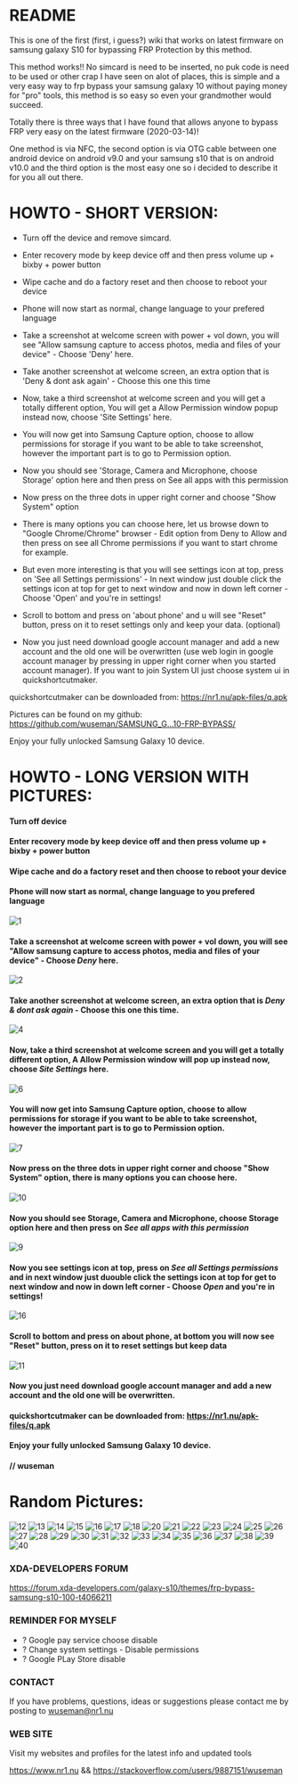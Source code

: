 # README

This is one of the first (first, i guess?) wiki that works on latest firmware on samsung galaxy S10 for bypassing FRP Protection by this method.

This method works!! No simcard is need to be inserted, no puk code is need to be used or other crap I have seen on alot of places, this is simple and a very easy way to frp bypass your samsung galaxy 10 without paying money for "pro" tools, this method is so easy so even your grandmother would succeed.

Totally there is three ways that I have found that allows anyone to bypass FRP very easy on the latest firmware (2020-03-14)!

One method is via NFC, the second option is via OTG cable between one android device on android v9.0 and your samsung s10 that is on android v10.0 and the third option is the most easy one so i decided to describe it for you all out there.

# HOWTO - SHORT VERSION:

* Turn off the device and remove simcard.

* Enter recovery mode by keep device off and then press volume up + bixby + power button

* Wipe cache and do a factory reset and then choose to reboot your device

* Phone will now start as normal, change language to your prefered language

* Take a screenshot at welcome screen with power + vol down, you will see "Allow samsung capture to access photos, media and files of your device" - Choose 'Deny' here.

* Take another screenshot at welcome screen, an extra option that is 'Deny & dont ask again' - Choose this one this time

* Now, take a third screenshot at welcome screen and you will get a totally different option, You will get a Allow Permission window popup instead now, choose 'Site Settings' here.

* You will now get into Samsung Capture option, choose to allow permissions for storage if you want to be able to take screenshot, however the important part is to go to Permission option.

* Now you should see 'Storage, Camera and Microphone, choose Storage' option here and then press on See all apps with this permission

* Now press on the three dots in upper right corner and choose "Show System" option

* There is many options you can choose here, let us browse down to "Google Chrome/Chrome" browser - Edit option from Deny to Allow and then press on see all Chrome permissions if you want to start chrome for example.

* But even more interesting is that you will see settings icon at top, press on 'See all Settings permissions' - In next window just double click the settings icon at top for get to next window and now in down left corner - Choose 'Open' and you're in settings!

* Scroll to bottom and press on 'about phone' and u will see "Reset" button, press on it to reset settings only and keep your data. (optional)

* Now you just need download google account manager and add a new account and the old one will be overwritten (use web login in google account manager by pressing in upper right corner when you started account manager). If you want to join System UI just choose system ui in quickshortcutmaker.

quickshortcutmaker can be downloaded from: https://nr1.nu/apk-files/q.apk

Pictures can be found on my github: https://github.com/wuseman/SAMSUNG_G...10-FRP-BYPASS/

Enjoy your fully unlocked Samsung Galaxy 10 device.

# HOWTO - LONG VERSION WITH PICTURES:

#### Turn off device

#### Enter recovery mode by keep device off and then press volume up + bixby + power button

#### Wipe cache and do a factory reset and then choose to reboot your device

#### Phone will now start as normal, change language to you prefered language

![1](https://user-images.githubusercontent.com/26827453/177019431-8610ef6f-e288-4336-a7ac-556523b3890b.jpg)
 
#### Take a screenshot at welcome screen with power + vol down, you will see "Allow samsung capture to access photos, media and files of your device" - Choose *Deny* here. 

![2](https://user-images.githubusercontent.com/26827453/177019432-7d090dd0-a5d6-4b21-80eb-e6b47dca4d64.jpg)

#### Take another screenshot at welcome screen, an extra option that is *Deny & dont ask again* - Choose this one this time.

![4](https://user-images.githubusercontent.com/26827453/177019433-88176fa3-6019-402c-ac02-5a541cbad236.jpg)


#### Now, take a third screenshot at welcome screen and you will get a totally different option, A Allow Permission window will pop up instead now, choose  *Site Settings* here. 

![6](https://user-images.githubusercontent.com/26827453/177019439-1bc1a626-62ae-4b13-8bdf-a2b7827ff069.jpg)

#### You will now get into Samsung Capture option, choose to allow permissions for storage if you want to be able to take screenshot, however the important part is to go to Permission option.

![7](https://user-images.githubusercontent.com/26827453/177019440-4f8e89a2-64cc-4de9-b178-ed3d66b57382.jpg)

#### Now press on the three dots in upper right corner and choose "Show System" option, there is many options you can choose here. 

![10](https://user-images.githubusercontent.com/26827453/177019445-59a7f63b-def9-4530-a4a7-3046a429b085.jpg)

#### Now you should see Storage, Camera and Microphone, choose Storage option here and then press on *See all apps with this permission*

![9](https://user-images.githubusercontent.com/26827453/177019449-73d8f8c5-f0c6-414b-a4e7-a7275f483e33.jpg)

#### Now you see settings icon at top, press on *See all Settings permissions* and in next window just duouble click the settings icon at top for get to next window and now in down left corner - Choose *Open* and you're in settings!

![16](https://user-images.githubusercontent.com/26827453/177019451-54f015a9-55ad-4c21-b739-78fbb5089933.jpg)

#### Scroll to bottom and press on about phone, at bottom you will now see "Reset" button, press on it to reset settings but keep data

![11](https://user-images.githubusercontent.com/26827453/177019455-ee878142-30e0-4efc-9661-88447bef7556.jpg)


#### Now you just need download google account manager and add a new account and the old one will be overwritten.

#### quickshortcutmaker can be downloaded from: https://nr1.nu/apk-files/q.apk

#### Enjoy your fully unlocked Samsung Galaxy 10 device.

#### // wuseman

# Random Pictures: 


![12](https://user-images.githubusercontent.com/26827453/177019464-5d11a9d1-163f-4971-bf0e-3a56d124d688.jpg)
![13](https://user-images.githubusercontent.com/26827453/177019465-e8d4d4fa-4ddb-489c-80d2-30436cd6b328.jpg)
![14](https://user-images.githubusercontent.com/26827453/177019467-cf582ba4-01cd-4945-9815-5488315ebf04.jpg)
![15](https://user-images.githubusercontent.com/26827453/177019468-9df2a751-e121-463a-8b5d-71800c072b8b.jpg)
![16](https://user-images.githubusercontent.com/26827453/177019470-8a846be9-0746-44cb-b86a-95ad347ac5df.jpg)
![17](https://user-images.githubusercontent.com/26827453/177019471-e70612d7-3f9e-4914-b35b-cd2ee8aa46e1.jpg)
![18](https://user-images.githubusercontent.com/26827453/177019472-8a028364-888c-4622-add9-5f8953f04c16.jpg)
![20](https://user-images.githubusercontent.com/26827453/177019473-56ae53bf-4511-4392-9133-31428e3fc877.jpg)
![21](https://user-images.githubusercontent.com/26827453/177019474-3caded10-3a25-4a7a-92b7-acc4012a3aa1.jpg)
![22](https://user-images.githubusercontent.com/26827453/177019475-0a2404bb-4deb-45f1-897e-081aa452cec6.jpg)
![23](https://user-images.githubusercontent.com/26827453/177019476-2ec50159-6555-4988-81c6-0eea8a61e798.jpg)
![24](https://user-images.githubusercontent.com/26827453/177019478-9c4f5cd2-7c61-426b-8012-ba2600de6b85.jpg)
![25](https://user-images.githubusercontent.com/26827453/177019479-c0c4cdfb-9cc6-4443-925d-61270c950161.jpg)
![26](https://user-images.githubusercontent.com/26827453/177019480-fb6a5fa8-23db-485a-a66f-069d9cfa3435.jpg)
![27](https://user-images.githubusercontent.com/26827453/177019481-5b4168bf-4e6a-433f-85f3-c8e70f803be2.jpg)
![28](https://user-images.githubusercontent.com/26827453/177019482-7577c367-2d06-40aa-9d10-28e01e2d880b.jpg)
![29](https://user-images.githubusercontent.com/26827453/177019483-36923f70-c1aa-4123-9cde-9b7ab2f7a5b2.jpg)
![30](https://user-images.githubusercontent.com/26827453/177019484-dc55d0e4-441b-49d8-bd61-e76dc34a8241.jpg)
![31](https://user-images.githubusercontent.com/26827453/177019485-2a277074-c6e0-4ae0-8558-6fd64905a24a.jpg)
![32](https://user-images.githubusercontent.com/26827453/177019486-142cdfc8-b72c-44a2-991d-2bfb44d247ac.jpg)
![33](https://user-images.githubusercontent.com/26827453/177019487-40212588-89e4-44c8-b4a6-a344c2c87c53.jpg)
![34](https://user-images.githubusercontent.com/26827453/177019488-dea742a9-4c4b-4753-bbe2-e0b01d3ae5a4.jpg)
![35](https://user-images.githubusercontent.com/26827453/177019489-d76bed05-f945-4b09-9042-4090ed5cdf32.jpg)
![36](https://user-images.githubusercontent.com/26827453/177019490-7745ef77-8e3d-4f8e-8f0f-5cedfa8020b5.jpg)
![37](https://user-images.githubusercontent.com/26827453/177019493-3bcce975-2202-4b3a-a1f7-77ff37339646.jpg)
![38](https://user-images.githubusercontent.com/26827453/177019494-dbc5cc66-0252-4780-8533-e67e09ce61a6.jpg)
![39](https://user-images.githubusercontent.com/26827453/177019495-ec44e238-8982-408f-acbe-e41769b90d89.jpg)
![40](https://user-images.githubusercontent.com/26827453/177019498-b54c0217-f751-4540-8d16-9d6cc7672871.jpg)

### XDA-DEVELOPERS FORUM

https://forum.xda-developers.com/galaxy-s10/themes/frp-bypass-samsung-s10-100-t4066211

### REMINDER FOR MYSELF

* ? Google pay service choose disable
* ? Change system settings - Disable permissions
* ? Google PLay Store disable

### CONTACT 

If you have problems, questions, ideas or suggestions please contact me by posting to wuseman@nr1.nu

### WEB SITE

Visit my websites and profiles for the latest info and updated tools

https://www.nr1.nu && https://stackoverflow.com/users/9887151/wuseman
